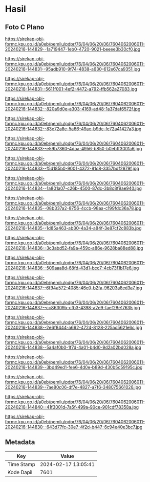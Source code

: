 # Hasil

## Foto C Plano

https://sirekap-obj-formc.kpu.go.id/a0eb/pemilu/pdpr/76/04/06/20/06/7604062006011-20240216-144829--1a719447-1eb0-4720-9021-beeee3b30cf0.jpg

https://sirekap-obj-formc.kpu.go.id/a0eb/pemilu/pdpr/76/04/06/20/06/7604062006011-20240216-144831--95adb910-9f74-4838-a630-612e67ca9351.jpg

https://sirekap-obj-formc.kpu.go.id/a0eb/pemilu/pdpr/76/04/06/20/06/7604062006011-20240216-144831--5611f001-4ef2-4472-a792-ffb562a27083.jpg

https://sirekap-obj-formc.kpu.go.id/a0eb/pemilu/pdpr/76/04/06/20/06/7604062006011-20240216-144832--820a9d0e-a303-4169-ad48-1a37daf6572f.jpg

https://sirekap-obj-formc.kpu.go.id/a0eb/pemilu/pdpr/76/04/06/20/06/7604062006011-20240216-144832--83e72a8e-5a66-49ac-b9dc-fe72a41427a3.jpg

https://sirekap-obj-formc.kpu.go.id/a0eb/pemilu/pdpr/76/04/06/20/06/7604062006011-20240216-144833--e59b7360-4daa-4956-b850-b0ebff3001a6.jpg

https://sirekap-obj-formc.kpu.go.id/a0eb/pemilu/pdpr/76/04/06/20/06/7604062006011-20240216-144833--f5d185b0-9001-4372-81c8-3357bdf2979f.jpg

https://sirekap-obj-formc.kpu.go.id/a0eb/pemilu/pdpr/76/04/06/20/06/7604062006011-20240216-144834--1a801a07-c26b-4500-87dc-3b8c8f9ae940.jpg

https://sirekap-obj-formc.kpu.go.id/a0eb/pemilu/pdpr/76/04/06/20/06/7604062006011-20240216-144835--08b337a2-8756-4ccb-98aa-c199fdc36a78.jpg

https://sirekap-obj-formc.kpu.go.id/a0eb/pemilu/pdpr/76/04/06/20/06/7604062006011-20240216-144835--1d85a463-ab30-4a34-a84f-3e87cf2c883b.jpg

https://sirekap-obj-formc.kpu.go.id/a0eb/pemilu/pdpr/76/04/06/20/06/7604062006011-20240216-144836--3c3abd52-fa9a-459c-a86e-9628ba88ed88.jpg

https://sirekap-obj-formc.kpu.go.id/a0eb/pemilu/pdpr/76/04/06/20/06/7604062006011-20240216-144836--509aaa8d-68fd-43d1-bcc7-4cb73f1b17e6.jpg

https://sirekap-obj-formc.kpu.go.id/a0eb/pemilu/pdpr/76/04/06/20/06/7604062006011-20240216-144837--6f94a572-4085-46e0-b2fa-96203a8ed3a7.jpg

https://sirekap-obj-formc.kpu.go.id/a0eb/pemilu/pdpr/76/04/06/20/06/7604062006011-20240216-144837--cc86309b-cfb3-4398-a2e9-faef28e17635.jpg

https://sirekap-obj-formc.kpu.go.id/a0eb/pemilu/pdpr/76/04/06/20/06/7604062006011-20240216-144838--2e6f8444-a692-4724-8128-225ac5621e6c.jpg

https://sirekap-obj-formc.kpu.go.id/a0eb/pemilu/pdpr/76/04/06/20/06/7604062006011-20240216-144838--5a4af0b0-1f7d-4a01-b4d0-9d2a02bd028a.jpg

https://sirekap-obj-formc.kpu.go.id/a0eb/pemilu/pdpr/76/04/06/20/06/7604062006011-20240216-144839--3bd49ed1-fee6-4d0e-b89d-430b5c59195c.jpg

https://sirekap-obj-formc.kpu.go.id/a0eb/pemilu/pdpr/76/04/06/20/06/7604062006011-20240216-144839--7ae80c06-df7e-4827-a7f6-348075661026.jpg

https://sirekap-obj-formc.kpu.go.id/a0eb/pemilu/pdpr/76/04/06/20/06/7604062006011-20240216-144840--41f3001d-7a5f-499a-90ce-901cdf78358a.jpg

https://sirekap-obj-formc.kpu.go.id/a0eb/pemilu/pdpr/76/04/06/20/06/7604062006011-20240216-144830--643d77fc-30e7-4f2d-b447-6c94e40e3bc7.jpg


## Metadata

| Key        | Value               |
| ---------- | ------------------- |
| Time Stamp | 2024-02-17 13:05:41 |
| Kode Dapil | 7601                |




